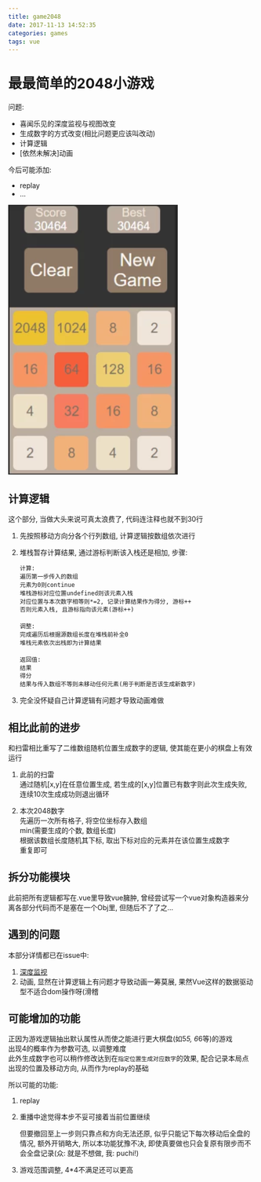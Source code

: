 ```yaml
---
title: game2048
date: 2017-11-13 14:52:35
categories: games
tags: vue
---
```

# 最最简单的2048小游戏

问题:

* 喜闻乐见的深度监视与视图改变
* 生成数字的方式改变(相比问题更应该叫改动)
* 计算逻辑
* [依然未解决]动画

今后可能添加:

* replay
* ...

![2048](/images/game2048.png)

<!-- more -->

## 计算逻辑

这个部分, 当做大头来说可真太浪费了, 代码连注释也就不到30行

1. 先按照移动方向分各个行列数组, 计算逻辑按数组依次进行
2. 堆栈暂存计算结果, 通过游标判断该入栈还是相加, 步骤:

    ```md
    计算:
    遍历第一步传入的数组
    元素为0则continue
    堆栈游标对应位置undefined则该元素入栈
    对应位置与本次数字相等则*=2, 记录计算结果作为得分, 游标++
    否则元素入栈, 且游标指向该元素(游标++)

    调整:
    完成遍历后根据源数组长度在堆栈前补全0
    堆栈元素依次出栈即为计算结果

    返回值:
    结果
    得分
    结果与传入数组不等则未移动任何元素(用于判断是否该生成新数字)
    ```

3. 完全没怀疑自己计算逻辑有问题才导致动画难做

## 相比此前的进步

和扫雷相比重写了二维数组随机位置生成数字的逻辑, 使其能在更小的棋盘上有效运行

1. 此前的扫雷  
    通过随机[x,y]在任意位置生成, 若生成的[x,y]位置已有数字则此次生成失败, 连续10次生成成功则退出循环

2. 本次2048数字  
    先遍历一次所有格子, 将空位坐标存入数组  
    min(需要生成的个数, 数组长度)  
    根据该数组长度随机其下标, 取出下标对应的元素并在该位置生成数字  
    重复即可

## 拆分功能模块

此前把所有逻辑都写在.vue里导致vue臃肿, 曾经尝试写一个vue对象构造器来分离各部分代码而不是塞在一个Obj里, 但随后不了了之...

## 遇到的问题

本部分详情都已在issue中:

1. [深度监视](https://github.com/Chreem/chreem-site/issues/26)
2. 动画, 显然在计算逻辑上有问题才导致动画一筹莫展, 果然Vue这样的数据驱动型不适合dom操作呀(滑稽

## 可能增加的功能

正因为游戏逻辑抽出默认属性从而使之能进行更大棋盘(如5*5, 6*6等)的游戏  
出现4的概率作为参数可选, 以调整难度  
此外生成数字也可以稍作修改达到在`指定位置生成对应数字`的效果, 配合记录本局点出现的位置及移动方向, 从而作为replay的基础

所以可能的功能:

1. replay
2. 重播中途觉得本步不妥可接着当前位置继续

    但要撤回至上一步则只靠点和方向无法还原, 似乎只能记下每次移动后全盘的情况, 额外开销略大, 所以本功能犹豫不决, 即使真要做也只会复原有限步而不会全盘记录(众: 就是不想做, 我: puchi!)

3. 游戏范围调整, 4*4不满足还可以更高
